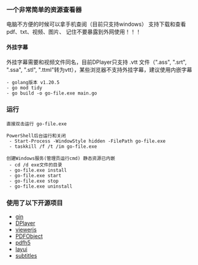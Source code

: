 ### 一个非常简单的资源查看器
电脑不方便的时候可以拿手机查阅（目前只支持windows）
支持下载和查看pdf、txt、视频、图片、
记住不要暴露到外网使用！！！

#### 外挂字幕
外挂字幕需要和视频文件同名，目前DPlayer只支持 .vtt 文件（".ass", ".srt", ".ssa", ".stl", ".ttml"转为vtt），某些浏览器不支持外挂字幕，建议使用内嵌字幕

```
- golang版本 v1.20.5
- go mod tidy
- go build -o go-file.exe main.go
```
### 运行
```
直接双击运行 go-file.exe 

PowerShell后台运行和关闭
 - Start-Process -WindowStyle hidden -FilePath go-file.exe
 - taskkill /f /t /im go-file.exe
 
创建Windows服务(管理员运行cmd) 静态资源已内嵌
 - cd /d exe文件的目录
 - go-file.exe install
 - go-file.exe start
 - go-file.exe stop
 - go-file.exe uninstall
```

### 使用了以下开源项目
+ [gin](https://github.com/gin-gonic/gin)
+ [DPlayer](https://github.com/DIYgod/DPlayer)
+ [viewerjs](https://github.com/fengyuanchen/viewerjs)
+ [PDFObject](https://github.com/pipwerks/PDFObject)
+ [pdfh5](https://github.com/gjTool/pdfh5)
+ [layui](https://github.com/layui/layui)
+ [subtitles](https://github.com/asticode/go-astisub)









